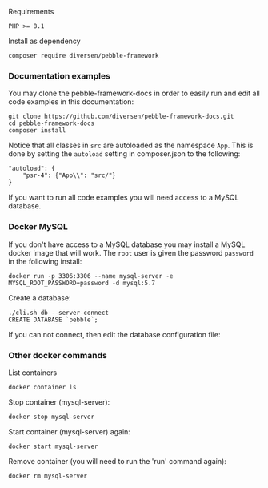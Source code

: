 Requirements

    PHP >= 8.1

Install as dependency

    composer require diversen/pebble-framework

### Documentation examples

You may clone the pebble-framework-docs in order to easily run and edit all code examples in this documentation: 

    git clone https://github.com/diversen/pebble-framework-docs.git 
    cd pebble-framework-docs
    composer install

Notice that all classes in `src` are autoloaded as the namespace `App`. This is done by setting the `autoload` setting in composer.json to the following:     

    "autoload": {
        "psr-4": {"App\\": "src/"}
    }

If you want to run all code examples you will need access to a MySQL database. 

### Docker MySQL  

If you don't have access to a MySQL database you may install a MySQL docker image that will work. The `root` user is given the password `password` in the following install:

    docker run -p 3306:3306 --name mysql-server -e MYSQL_ROOT_PASSWORD=password -d mysql:5.7

Create a database:

    ./cli.sh db --server-connect
    CREATE DATABASE `pebble`;

If you can not connect, then edit the database configuration file:

<!-- include: config-locale/DB.php -->

### Other docker commands

List containers

    docker container ls

Stop container (mysql-server):

    docker stop mysql-server

Start container (mysql-server) again:

    docker start mysql-server

Remove container (you will need to run the 'run' command again):

    docker rm mysql-server
